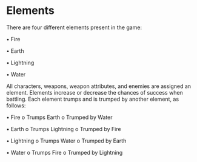 # Elements

There are four different elements present in the game: 

• Fire

 • Earth 

• Lightning 

• Water

All characters, weapons, weapon attributes, and enemies are assigned an element. Elements increase or decrease the chances of success when battling. Each element trumps and is trumped by another element, as follows: 

• Fire o Trumps Earth o Trumped by Water

 • Earth o Trumps Lightning o Trumped by Fire

 • Lightning o Trumps Water o Trumped by Earth

 • Water o Trumps Fire o Trumped by Lightning

